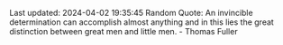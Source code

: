 Last updated: 2024-04-02 19:35:45
Random Quote: An invincible determination can accomplish almost anything and in this lies the great distinction between great men and little men. - Thomas Fuller